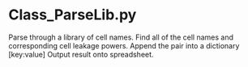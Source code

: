 # Class_ParseLib.py

Parse through a library of cell names.
Find all of the cell names and corresponding cell leakage powers.
Append the pair into a dictionary [key:value]
Output result onto spreadsheet.
